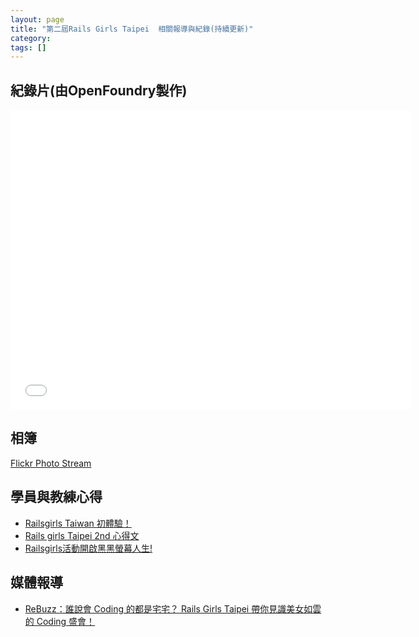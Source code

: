 ```yaml
---
layout: page
title: "第二屆Rails Girls Taipei  相關報導與紀錄(持續更新)"
category:
tags: []
---
```


## 紀錄片(由OpenFoundry製作)

<center>
<iframe width="640" height="480" src="//www.youtube.com/embed/BJpaj96RgHw" frameborder="0" allowfullscreen></iframe>
</center>

## 相簿
[Flickr Photo Stream](http://www.flickr.com/photos/101459721@N04/sets/72157637749618793)
## 學員與教練心得

*  [Railsgirls Taiwan 初體驗！](http://www.alphacamp.tw/1/post/2013/11/railsgirlstaiwan.html)
*  [Rails girls Taipei 2nd 心得文](http://lillianyoyabe.blogspot.tw/2013/11/rails-girls-taipei-2nd.html)
*  [Railsgirls活動開啟黑黑螢幕人生!](http://chubbyandsleepy.blogspot.tw/2013/11/railsgirls.html)

## 媒體報導

*  [ReBuzz：誰說會 Coding 的都是宅宅？ Rails Girls Taipei 帶你見識美女如雲的 Coding 盛會！](http://rebuzz.tw/2013/11/rails-girls-taipei.html)

